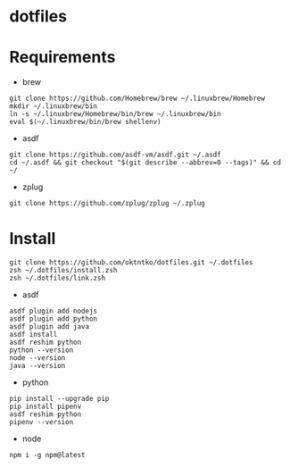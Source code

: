 # dotfiles

# Requirements
- brew
```
git clone https://github.com/Homebrew/brew ~/.linuxbrew/Homebrew
mkdir ~/.linuxbrew/bin
ln -s ~/.linuxbrew/Homebrew/bin/brew ~/.linuxbrew/bin
eval $(~/.linuxbrew/bin/brew shellenv)
```

- asdf
```
git clone https://github.com/asdf-vm/asdf.git ~/.asdf
cd ~/.asdf && git checkout "$(git describe --abbrev=0 --tags)" && cd ~/
```

- zplug
```
git clone https://github.com/zplug/zplug ~/.zplug
```

# Install
```
git clone https://github.com/oktntko/dotfiles.git ~/.dotfiles
zsh ~/.dotfiles/install.zsh
zsh ~/.dotfiles/link.zsh
```

- asdf
```
asdf plugin add nodejs
asdf plugin add python
asdf plugin add java
asdf install
asdf reshim python
python --version
node --version
java --version
```

- python
```
pip install --upgrade pip
pip install pipenv
asdf reshim python
pipenv --version
```

- node
```
npm i -g npm@latest
```
